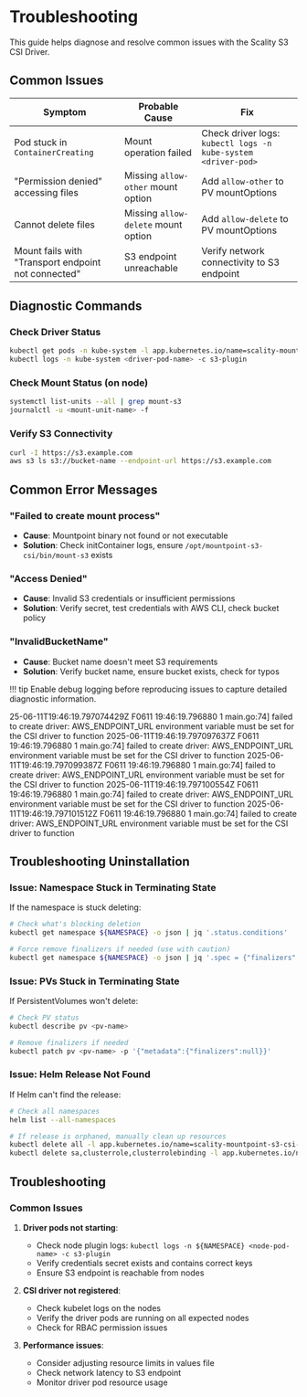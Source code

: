 # Troubleshooting

This guide helps diagnose and resolve common issues with the Scality S3 CSI Driver.

## Common Issues

| Symptom | Probable Cause | Fix |
|---------|----------------|-----|
| Pod stuck in `ContainerCreating` | Mount operation failed | Check driver logs: `kubectl logs -n kube-system <driver-pod>` |
| "Permission denied" accessing files | Missing `allow-other` mount option | Add `allow-other` to PV mountOptions |
| Cannot delete files | Missing `allow-delete` mount option | Add `allow-delete` to PV mountOptions |
| Mount fails with "Transport endpoint not connected" | S3 endpoint unreachable | Verify network connectivity to S3 endpoint |

## Diagnostic Commands

### Check Driver Status

```bash
kubectl get pods -n kube-system -l app.kubernetes.io/name=scality-mountpoint-s3-csi-driver
kubectl logs -n kube-system <driver-pod-name> -c s3-plugin
```

### Check Mount Status (on node)

```bash
systemctl list-units --all | grep mount-s3
journalctl -u <mount-unit-name> -f
```

### Verify S3 Connectivity

```bash
curl -I https://s3.example.com
aws s3 ls s3://bucket-name --endpoint-url https://s3.example.com
```

## Common Error Messages

### "Failed to create mount process"

- **Cause**: Mountpoint binary not found or not executable
- **Solution**: Check initContainer logs, ensure `/opt/mountpoint-s3-csi/bin/mount-s3` exists

### "Access Denied"

- **Cause**: Invalid S3 credentials or insufficient permissions
- **Solution**: Verify secret, test credentials with AWS CLI, check bucket policy

### "InvalidBucketName"

- **Cause**: Bucket name doesn't meet S3 requirements
- **Solution**: Verify bucket name, ensure bucket exists, check for typos

!!! tip
    Enable debug logging before reproducing issues to capture detailed diagnostic information.


25-06-11T19:46:19.797074429Z F0611 19:46:19.796880       1 main.go:74] failed to create driver: AWS_ENDPOINT_URL environment variable must be set for the CSI driver to function
2025-06-11T19:46:19.797097637Z F0611 19:46:19.796880       1 main.go:74] failed to create driver: AWS_ENDPOINT_URL environment variable must be set for the CSI driver to function
2025-06-11T19:46:19.797099387Z F0611 19:46:19.796880       1 main.go:74] failed to create driver: AWS_ENDPOINT_URL environment variable must be set for the CSI driver to function
2025-06-11T19:46:19.797100554Z F0611 19:46:19.796880       1 main.go:74] failed to create driver: AWS_ENDPOINT_URL environment variable must be set for the CSI driver to function
2025-06-11T19:46:19.797101512Z F0611 19:46:19.796880       1 main.go:74] failed to create driver: AWS_ENDPOINT_URL environment variable must be set for the CSI driver to function


## Troubleshooting Uninstallation

### Issue: Namespace Stuck in Terminating State

If the namespace is stuck deleting:

```bash
# Check what's blocking deletion
kubectl get namespace ${NAMESPACE} -o json | jq '.status.conditions'

# Force remove finalizers if needed (use with caution)
kubectl get namespace ${NAMESPACE} -o json | jq '.spec = {"finalizers":[]}' | kubectl replace --raw /api/v1/namespaces/${NAMESPACE}/finalize -f -
```

### Issue: PVs Stuck in Terminating State

If PersistentVolumes won't delete:

```bash
# Check PV status
kubectl describe pv <pv-name>

# Remove finalizers if needed
kubectl patch pv <pv-name> -p '{"metadata":{"finalizers":null}}'
```

### Issue: Helm Release Not Found

If Helm can't find the release:

```bash
# Check all namespaces
helm list --all-namespaces

# If release is orphaned, manually clean up resources
kubectl delete all -l app.kubernetes.io/name=scality-mountpoint-s3-csi-driver --all-namespaces
kubectl delete sa,clusterrole,clusterrolebinding -l app.kubernetes.io/name=scality-mountpoint-s3-csi-driver --all-namespaces
```


## Troubleshooting

### Common Issues

1. **Driver pods not starting**:
   - Check node plugin logs: `kubectl logs -n ${NAMESPACE} <node-pod-name> -c s3-plugin`
   - Verify credentials secret exists and contains correct keys
   - Ensure S3 endpoint is reachable from nodes

2. **CSI driver not registered**:
   - Check kubelet logs on the nodes
   - Verify the driver pods are running on all expected nodes
   - Check for RBAC permission issues

3. **Performance issues**:
   - Consider adjusting resource limits in values file
   - Check network latency to S3 endpoint
   - Monitor driver pod resource usage
